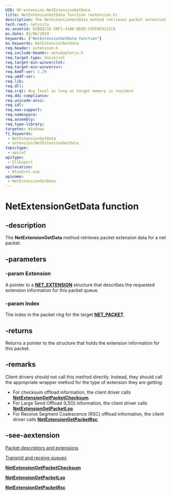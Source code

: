 ```yaml
---
UID: NF:extension.NetExtensionGetData
title: NetExtensionGetData function (extension.h)
description: The NetExtensionGetData method retrieves packet extension data for a net packet.
tech.root: netvista
ms.assetid: D2B02C1E-3BF1-4380-8D59-C93FAF811CC8
ms.date: 02/06/2019
keywords: ["NetExtensionGetData function"]
ms.keywords: NetExtensionGetData
req.header: extension.h
req.include-header: netadaptercx.h
req.target-type: Universal
req.target-min-winverclnt: 
req.target-min-winversvr: 
req.kmdf-ver: 1.29
req.umdf-ver: 
req.lib: 
req.dll: 
req.irql: Any level as long as target memory is resident
req.ddi-compliance: 
req.unicode-ansi: 
req.idl: 
req.max-support: 
req.namespace: 
req.assembly: 
req.type-library: 
targetos: Windows
f1_keywords:
 - NetExtensionGetData
 - extension/NetExtensionGetData
topictype:
 - apiref
apitype:
 - DllExport
apilocation:
 - NtosKrnl.exe
apiname:
 - NetExtensionGetData
---
```


# NetExtensionGetData function


## -description

The **NetExtensionGetData** method retrieves packet extension data for a net packet.

## -parameters

### -param Extension

A pointer to a [**NET_EXTENSION**](../extension/ns-extension-_net_extension.md) structure that describes the requested extension information for this packet queue.

### -param Index

The index in the packet ring for the target [**NET_PACKET**](../packet/ns-packet-_net_packet.md).

## -returns

Returns a pointer to the structure that holds the extension information for this packet.

## -remarks

Client drivers should not call this method directly. Instead, they should call the appropriate wrapper method for the type of extension they are getting:

- For checksum offload information, the client driver calls [**NetExtensionGetPacketChecksum**](../checksum/nf-checksum-netextensiongetpacketchecksum.md).
- For Large Send Offload (LSO) information, the client driver calls [**NetExtensionGetPacketLso**](../lso/nf-lso-netextensiongetpacketlso.md).
- For Receive Segment Coalescence (RSC) offload information, the client driver calls [**NetExtensionGetPacketRsc**](../rsc/nf-rsc-netextensiongetpacketrsc.md).

## -see-aextension

[Packet descriptors and extensions](https://docs.microsoft.com/windows-hardware/drivers/netcx/packet-descriptors-and-extensions)

[Transmit and receive queues](https://docs.microsoft.com/windows-hardware/drivers/netcx/transmit-and-receive-queues)

[**NetExtensionGetPacketChecksum**](../checksum/nf-checksum-netextensiongetpacketchecksum.md)

[**NetExtensionGetPacketLso**](../lso/nf-lso-netextensiongetpacketlso.md)

[**NetExtensionGetPacketRsc**](../rsc/nf-rsc-netextensiongetpacketrsc.md)

